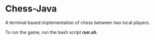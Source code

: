 # Chess-Java
A terminal based implementation of chess between two local players.

To run the game, run the bash script <b><i>run.sh</i></b>.
